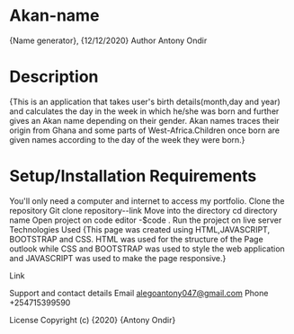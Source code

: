 # Akan-name
{Name generator}, {12/12/2020}
Author
Antony Ondir

# Description
{This is an application that takes user's birth details(month,day and year) and calculates the day in the week in which he/she was born and further gives an Akan name depending on their gender. Akan names traces their origin from Ghana and some parts of West-Africa.Children once born are given names according to the day of the week they were born.}

# Setup/Installation Requirements
You'll only need a computer and internet to access my portfolio.
Clone the repository
Git clone repository--link
Move into the directory
cd directory name
Open project on code editor
-$code .
Run the project on live server
Technologies Used
{This page was created using HTML,JAVASCRIPT, BOOTSTRAP and CSS. HTML was used for the structure of the Page outlook while CSS and BOOTSTRAP was used to style the web application and JAVASCRIPT was used to make the page responsive.}

Link


Support and contact details
Email alegoantony047@gmail.com Phone +254715399590

License
Copyright (c) {2020} {Antony Ondir}
